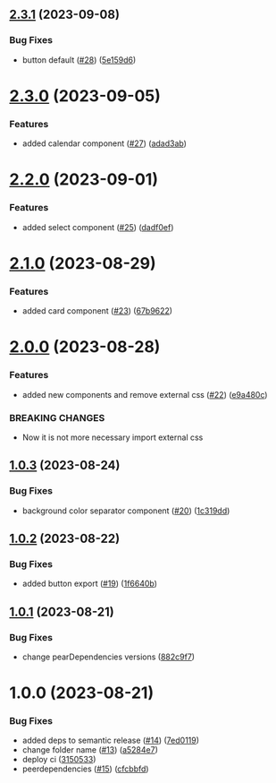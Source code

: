 ## [2.3.1](https://github.com/fitame/fits-ui/compare/2.3.0...2.3.1) (2023-09-08)


### Bug Fixes

* button default ([#28](https://github.com/fitame/fits-ui/issues/28)) ([5e159d6](https://github.com/fitame/fits-ui/commit/5e159d6fd74c542e72dbddb2997f42ea976347a8))

# [2.3.0](https://github.com/fitame/fits-ui/compare/2.2.0...2.3.0) (2023-09-05)


### Features

* added calendar component ([#27](https://github.com/fitame/fits-ui/issues/27)) ([adad3ab](https://github.com/fitame/fits-ui/commit/adad3ab57cc2a4fb8cf3b7139576d9ab22a388be))

# [2.2.0](https://github.com/fitame/fits-ui/compare/2.1.0...2.2.0) (2023-09-01)


### Features

* added select component ([#25](https://github.com/fitame/fits-ui/issues/25)) ([dadf0ef](https://github.com/fitame/fits-ui/commit/dadf0ef63bfb73d7945f6b18080f9b4049c0e873))

# [2.1.0](https://github.com/fitame/fits-ui/compare/2.0.0...2.1.0) (2023-08-29)


### Features

* added card component ([#23](https://github.com/fitame/fits-ui/issues/23)) ([67b9622](https://github.com/fitame/fits-ui/commit/67b96220c7ad93775f3afc69676ae3b43737e1cc))

# [2.0.0](https://github.com/fitame/fits-ui/compare/1.0.3...2.0.0) (2023-08-28)


### Features

* added new components and remove external css ([#22](https://github.com/fitame/fits-ui/issues/22)) ([e9a480c](https://github.com/fitame/fits-ui/commit/e9a480cce845e3f34a233a4b724f547626e2ea84))


### BREAKING CHANGES

* Now it is not more necessary import external css

## [1.0.3](https://github.com/fitame/fits-ui/compare/1.0.2...1.0.3) (2023-08-24)


### Bug Fixes

* background color separator component ([#20](https://github.com/fitame/fits-ui/issues/20)) ([1c319dd](https://github.com/fitame/fits-ui/commit/1c319dd230f8b6055b2bd76252f8892a854dd550))

## [1.0.2](https://github.com/fitame/fits-ui/compare/1.0.1...1.0.2) (2023-08-22)


### Bug Fixes

* added button export ([#19](https://github.com/fitame/fits-ui/issues/19)) ([1f6640b](https://github.com/fitame/fits-ui/commit/1f6640b30be4e8d111309bf65e7c2c164c7e6d82))

## [1.0.1](https://github.com/fitame/fits-ui/compare/1.0.0...1.0.1) (2023-08-21)


### Bug Fixes

* change pearDependencies versions ([882c9f7](https://github.com/fitame/fits-ui/commit/882c9f7c9b7b1b11047177089f266e4b93844c3b))

# 1.0.0 (2023-08-21)


### Bug Fixes

* added deps to semantic release ([#14](https://github.com/fitame/fits-ui/issues/14)) ([7ed0119](https://github.com/fitame/fits-ui/commit/7ed0119b7ba2f48aea38cf6ba97408c84d4eb971))
* change folder name ([#13](https://github.com/fitame/fits-ui/issues/13)) ([a5284e7](https://github.com/fitame/fits-ui/commit/a5284e7f826006a637229edd8e40f8f996efd309))
* deploy ci ([3150533](https://github.com/fitame/fits-ui/commit/3150533687769035cb5761adc5e126608ca35ecc))
* peerdependencies ([#15](https://github.com/fitame/fits-ui/issues/15)) ([cfcbbfd](https://github.com/fitame/fits-ui/commit/cfcbbfd23d2935712607d2b8d397db47fe582bcf))
